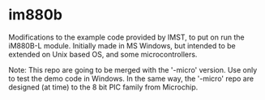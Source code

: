 # im880b
Modifications to the example code provided by IMST, to put on run the iM880B-L module. Initially made in MS Windows, but intended to be extended on Unix based OS, and some microcontrollers.

Note: This repo are going to be merged with the '-micro' version. Use only to test the demo code in Windows. In the same way, the '-micro' repo are designed (at time) to the 8 bit PIC family from Microchip.
